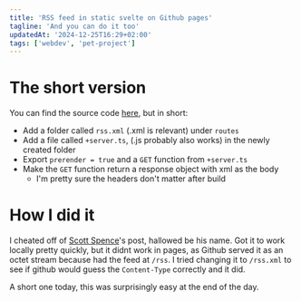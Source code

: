 ```yaml
---
title: 'RSS feed in static svelte on Github pages'
tagline: 'And you can do it too'
updatedAt: '2024-12-25T16:29+02:00'
tags: ['webdev', 'pet-project']
---
```


# The short version

You can find the source code [here](https://github.com/haihala/haihala.github.io/blob/main/src/routes/rss.xml/%2Bserver.ts), but in short:

- Add a folder called `rss.xml` (.xml is relevant) under `routes`
- Add a file called `+server.ts`, (.js probably also works) in the newly created folder
- Export `prerender = true` and a `GET` function from `+server.ts`
- Make the `GET` function return a response object with xml as the body
  - I'm pretty sure the headers don't matter after build

# How I did it

I cheated off of [Scott
Spence](https://scottspence.com/posts/make-an-rss-feed-with-sveltekit)'s post,
hallowed be his name. Got it to work locally pretty quickly, but it didnt work
in pages, as Github served it as an octet stream because had the feed at `/rss`.
I tried changing it to `/rss.xml` to see if github would guess the
`Content-Type` correctly and it did.

A short one today, this was surprisingly easy at the end of the day.
